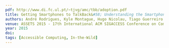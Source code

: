 ```yaml
---
pdf: http://www.di.fc.ul.pt/~tjvg/amc/tbb/adoption.pdf
title: Getting Smartphones to TalkBack&#58; Understanding the Smartphone Adoption Process of Blind Users
authors: André Rodrigues, Kyle Montague, Hugo Nicolau, Tiago Guerreiro
venue: ASSETS 2015 - 17th International ACM SIGACCESS Conference on Computers and Accessibility. Lisboa, Portugal, October, 2015
year: 2015
doi: 
tags: [Accessible Computing, In-the-Wild]
---
```


